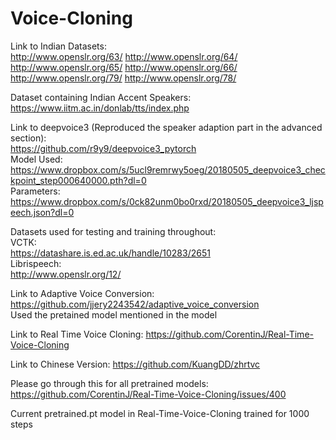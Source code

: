 # Voice-Cloning


Link to Indian Datasets: \
http://www.openslr.org/63/ 
http://www.openslr.org/64/
http://www.openslr.org/65/ 
http://www.openslr.org/66/ 
http://www.openslr.org/79/ 
http://www.openslr.org/78/ 

Dataset containing Indian Accent Speakers:
https://www.iitm.ac.in/donlab/tts/index.php



Link to deepvoice3 (Reproduced the speaker adaption part in the advanced section): \
https://github.com/r9y9/deepvoice3_pytorch \
Model Used:\
https://www.dropbox.com/s/5ucl9remrwy5oeg/20180505_deepvoice3_checkpoint_step000640000.pth?dl=0 \
Parameters:\
https://www.dropbox.com/s/0ck82unm0bo0rxd/20180505_deepvoice3_ljspeech.json?dl=0



Datasets used for testing and training throughout: \
VCTK: \
https://datashare.is.ed.ac.uk/handle/10283/2651 \
Librispeech:\
http://www.openslr.org/12/


Link to Adaptive Voice Conversion:\
https://github.com/jjery2243542/adaptive_voice_conversion \
Used the pretained model mentioned in the model


Link to Real Time Voice Cloning:
https://github.com/CorentinJ/Real-Time-Voice-Cloning

Link to Chinese Version:
https://github.com/KuangDD/zhrtvc

Please go through this for all pretrained models:\
https://github.com/CorentinJ/Real-Time-Voice-Cloning/issues/400

Current pretrained.pt model in Real-Time-Voice-Cloning trained for 1000 steps
